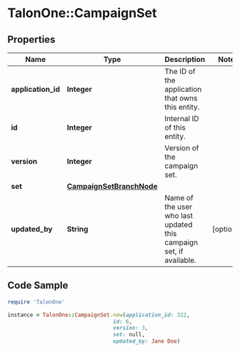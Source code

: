 # TalonOne::CampaignSet

## Properties

Name | Type | Description | Notes
------------ | ------------- | ------------- | -------------
**application_id** | **Integer** | The ID of the application that owns this entity. | 
**id** | **Integer** | Internal ID of this entity. | 
**version** | **Integer** | Version of the campaign set. | 
**set** | [**CampaignSetBranchNode**](CampaignSetBranchNode.md) |  | 
**updated_by** | **String** | Name of the user who last updated this campaign set, if available. | [optional] 

## Code Sample

```ruby
require 'TalonOne'

instance = TalonOne::CampaignSet.new(application_id: 322,
                                 id: 6,
                                 version: 3,
                                 set: null,
                                 updated_by: Jane Doe)
```


